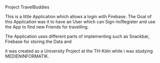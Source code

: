 Project TravelBuddies 

This is a little Application which allows a login with Firebase. The Goal of this Application was it to have an User which can Sign-In/Register and use the App to find new Friends for travelling. 

The Application uses different parts of implementing such as Snackbar, Firebase for storing the Data and 



it was created as a University Project at the TH-Köln while i was studying MEDIENINFORMATIK. 
